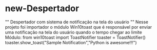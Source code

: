 # new-Despertador
""  Despertador com sistema de notificação na tela do usuário ""
Nesse projeto foi importador o módulo Win10toast que é responsável por enviar uma notificação
na tela do usuário quando o tempo chegar ao limite
Módulo: from win10toast import ToastNotifier
toaster = ToastNotifier()
toaster.show_toast("Sample Notification","Python is awesome!!!")
